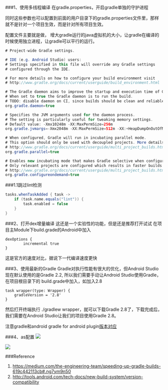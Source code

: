 ###1、使用多线程编译
在gradle.properties，开启gradle单独的守护进程

同时这些参数也可以配置到前面的用户目录下的gradle.properties文件里，那样就不是针对一个项目生效，而是针对所有项目生效。

配置文件主要就是做， 增大gradle运行的java虚拟机的大小，让gradle在编译的时候使用独立进程，让gradle可以平行的运行。

```java
# Project-wide Gradle settings.

# IDE (e.g. Android Studio) users:
# Settings specified in this file will override any Gradle settings
# configured through the IDE.

# For more details on how to configure your build environment visit
# http://www.gradle.org/docs/current/userguide/build_environment.html

# The Gradle daemon aims to improve the startup and execution time of Gradle.
# When set to true the Gradle daemon is to run the build.
# TODO: disable daemon on CI, since builds should be clean and reliable on servers
org.gradle.daemon=true

# Specifies the JVM arguments used for the daemon process.
# The setting is particularly useful for tweaking memory settings.
# Default value: -Xmx10248m -XX:MaxPermSize=256m
org.gradle.jvmargs=-Xmx2048m -XX:MaxPermSize=512m -XX:+HeapDumpOnOutOfMemoryError -Dfile.encoding=UTF-8

# When configured, Gradle will run in incubating parallel mode.
# This option should only be used with decoupled projects. More details, visit
# http://www.gradle.org/docs/current/userguide/multi_project_builds.html#sec:decoupled_projects
org.gradle.parallel=true

# Enables new incubating mode that makes Gradle selective when configuring projects. 
# Only relevant projects are configured which results in faster builds for large multi-projects.
# http://www.gradle.org/docs/current/userguide/multi_project_builds.html#sec:configuration_on_demand
org.gradle.configureondemand=true
```
###1.1跳过lint检测

```groovy
tasks.whenTaskAdded { task ->
    if (task.name.equals("lint")) {
        task.enabled = false
    }
}
```

###2、打开dex增量编译
这还是一个实验性的功能，但是还是推荐打开试试
在项目主Module下build.grade的Android中加入

```
dexOptions {
        incremental true
}

```

这是官方的速度对比，据说下一代编译速度更快

###3、使用最新的Gradle
Gradle对执行性能有很大的优化，但Android Studio现在默认使用的是Gradle 2.2,
所以我们需要手动让Android Studio使用Gradle，在项目根目录下的 build.grade中加入，如加入2.8

```
task wrapper(type: Wrapper) {
    gradleVersion = '2.8'
}

```

然后打开终端执行 ./gradlew wrapper，就可以下载Gradle 2.8了，下载完成后，我们需要在Android Studio让我们的项目使用Gradle 2.8。

注意gradle和android gradle for android plugin[版本对应](http://tools.android.com/tech-docs/new-build-system/version-compatibility)

###4、as配置
![](https://github.com/hacket/gradle-config/blob/master/01_%E5%8A%A0%E9%80%9Fgradle%E7%BC%96%E8%AF%91/img/gradle_config1.png)

![](https://github.com/hacket/gradle-config/blob/master/01_%E5%8A%A0%E9%80%9Fgradle%E7%BC%96%E8%AF%91/img/gradle_config2.png)


###Reference
 1. https://medium.com/the-engineering-team/speeding-up-gradle-builds-619c442113cb#.ng7ym9n50
 2. http://tools.android.com/tech-docs/new-build-system/version-compatibility
